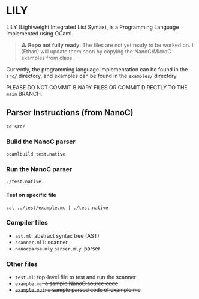 # LILY

LILY (Lightweight Integrated List Syntax), is a Programming Language implemented using OCaml.

> :warning: **Repo not fully ready**: The files are not yet ready to be worked on. I (Ethan) will update them soon by copying the NanoC/MicroC examples from class.

Currently, the programming language implementation can be found in the `src/` directory, and examples can be found in the `examples/` directory.

PLEASE DO NOT COMMIT BINARY FILES OR COMMIT DIRECTLY TO THE `main` BRANCH.

## Parser Instructions (from NanoC)

```
cd src/
```

### Build the NanoC parser

```
ocamlbuild test.native
```

### Run the NanoC parser

```
./test.native
```

#### Test on specific file

```
cat ../test/example.mc | ./test.native
```

### Compiler files

- `ast.ml`: abstract syntax tree (AST)
- `scanner.mll`: scanner
- ~~`nanocparse.mly`~~ `parser.mly`: parser

### Other files

- `test.ml`: top-level file to test and run the scanner
- ~~`example.mc`: a sample NanoC source code~~
- ~~`example.out`: a sample parsed code of example.mc~~
